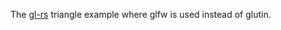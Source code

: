 The [gl-rs](https://github.com/brendanzab/gl-rs/blob/master/gl/examples/triangle.rs) triangle 
example where glfw is used instead of glutin.  

